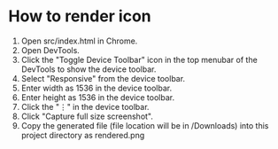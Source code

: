 # How to render icon

1. Open src/index.html in Chrome.
2. Open DevTools.
3. Click the "Toggle Device Toolbar" icon in the top menubar of the DevTools to show the device toolbar.
4. Select "Responsive" from the device toolbar.
5. Enter width as 1536 in the device toolbar.
6. Enter height as 1536 in the device toolbar.
7. Click the "⋮" in the device toolbar.
8. Click "Capture full size screenshot".
9. Copy the generated file (file location will be in <Home Directory>/Downloads) into this project directory as rendered.png
